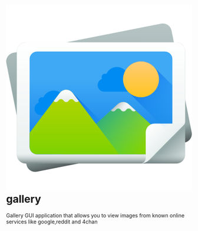 # ![alt text](https://github.com/Toory/gallery/raw/master/gallery.png) gallery
Gallery GUI application that allows you to view images from known online services like google,reddit and 4chan
